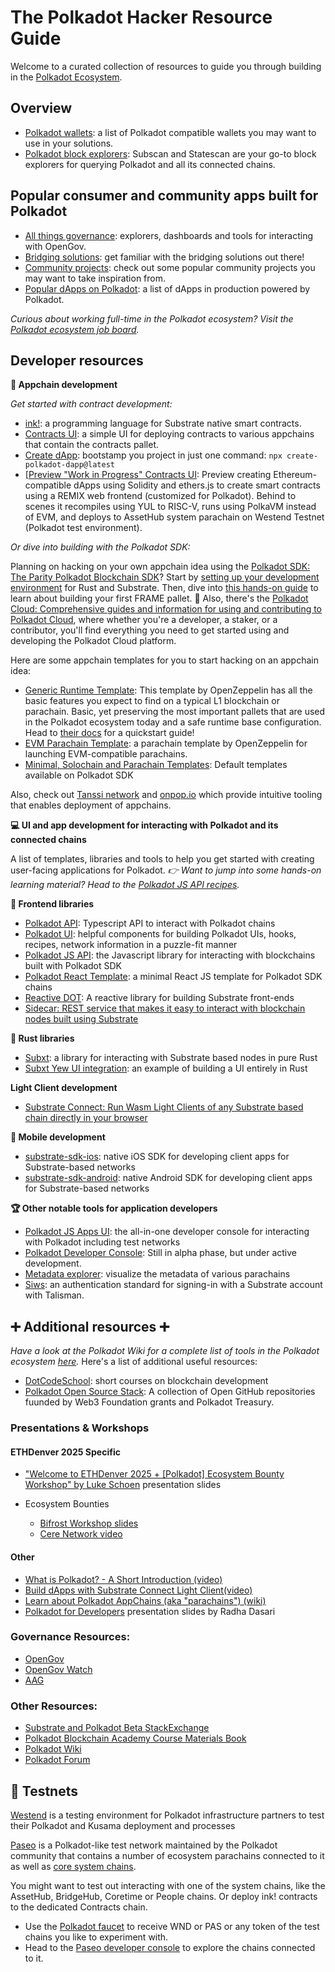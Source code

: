 # The Polkadot Hacker Resource Guide

Welcome to a curated collection of resources to guide you through building in the [Polkadot Ecosystem](https://polkadot.com/).

## Overview

- [Polkadot wallets](https://github.com/haquefardeen/awesome-dot?tab=readme-ov-file#wallets): a list of Polkadot compatible wallets you may want to use in your solutions.
- [Polkadot block explorers](https://github.com/haquefardeen/awesome-dot?tab=readme-ov-file#block-explorers): Subscan and Statescan are your go-to block explorers for querying Polkadot and all its connected chains.

## Popular consumer and community apps built for Polkadot

- [All things governance](https://github.com/haquefardeen/awesome-dot?tab=readme-ov-file#governance): explorers, dashboards and tools for interacting with OpenGov.
- [Bridging solutions](https://github.com/haquefardeen/awesome-dot?tab=readme-ov-file#bridges): get familiar with the bridging solutions out there!
- [Community projects](https://github.com/haquefardeen/awesome-dot?tab=readme-ov-file#community-projects): check out some popular community projects you may want to take inspiration from.
- [Popular dApps on Polkadot](https://github.com/haquefardeen/awesome-dot?tab=readme-ov-file#dapps): a list of dApps in production powered by Polkadot.

_Curious about working full-time in the Polkadot ecosystem? Visit the [Polkadot ecosystem job board](https://polkadot.getro.com/jobs)._

## Developer resources

**🦀 Appchain development** 

_Get started with contract development:_

- [ink!](https://use.ink/): a programming language for Substrate native smart contracts.
- [Contracts UI](https://ui.use.ink/?rpc=wss://rpc2.paseo.popnetwork.xyz): a simple UI for deploying contracts to various appchains that contain the contracts pallet. 
- [Create dApp](https://www.npmjs.com/package/create-polkadot-dapp): bootstamp you project in just one command: `npx create-polkadot-dapp@latest`
- [[Preview "Work in Progress" Contracts UI](https://contracts.polkadot.io/): Preview creating Ethereum-compatible dApps using Solidity and ethers.js to create smart contracts using a REMIX web frontend (customized for Polkadot). Behind to scenes it recompiles using YUL to RISC-V, runs using PolkaVM instead of EVM, and deploys to AssetHub system parachain on Westend Testnet (Polkadot test environment).

_Or dive into building with the Polkadot SDK:_

Planning on hacking on your own appchain idea using the [Polkadot SDK: The Parity Polkadot Blockchain SDK](https://github.com/paritytech/polkadot-sdk)? Start by [setting up your development environment](https://docs.polkadot.com/develop/parachains/install-polkadot-sdk/) for Rust and Substrate. Then, dive into [this hands-on guide](https://paritytech.github.io/polkadot-sdk/master/polkadot_sdk_docs/guides/your_first_pallet/index.html) to learn about building your first FRAME pallet. 🚀 Also, there's the [Polkadot Cloud: Comprehensive guides and information for using and contributing to Polkadot Cloud](https://docs.polkadot.cloud/), where whether you're a developer, a staker, or a contributor, you'll find everything you need to get started using and developing the Polkadot Cloud platform.

Here are some appchain templates for you to start hacking on an appchain idea:

- [Generic Runtime Template](https://github.com/OpenZeppelin/polkadot-runtime-templates/tree/main/generic-template): This template by OpenZeppelin has all the basic features you expect to find on a typical L1 blockchain or parachain. Basic, yet preserving the most important pallets that are used in the Polkadot ecosystem today and a safe runtime base configuration. Head to [their docs](https://docs.openzeppelin.com/substrate-runtimes/) for a quickstart guide!
- [EVM Parachain Template](https://github.com/OpenZeppelin/polkadot-runtime-templates/tree/main/evm-template): a parachain template by OpenZeppelin for launching EVM-compatible parachains.
- [Minimal, Solochain and Parachain Templates](https://github.com/paritytech/polkadot-sdk/tree/master/templates): Default templates available on Polkadot SDK

Also, check out [Tanssi network](https://www.tanssi.network/) and [onpop.io](https://onpop.io/) which provide intuitive tooling that enables deployment of appchains. 

**💻 UI and app development for interacting with Polkadot and its connected chains**

A list of templates, libraries and tools to help you get started with creating user-facing applications for Polkadot. _👉 Want to jump into some hands-on learning material? Head to the [Polkadot JS API recipes](https://www.polkadotbook.live/polkadotjs-recipies)._

**🍦 Frontend libraries**

- [Polkadot API](https://papi.how/): Typescript API to interact with Polkadot chains
- [Polkadot UI](https://polkadot-ui.xyz/): helpful components for building Polkadot UIs, hooks, recipes, network information in a puzzle-fit manner
- [Polkadot JS API](https://polkadot.js.org/docs/api/): the Javascript library for interacting with blockchains built with Polkadot SDK
- [Polkadot React Template](https://github.com/shawntabrizi/polkadot-react-template): a minimal React JS template for Polkadot SDK chains
- [Reactive DOT](https://reactivedot.dev/): A reactive library for building Substrate front-ends
- [Sidecar: REST service that makes it easy to interact with blockchain nodes built using Substrate](https://github.com/paritytech/substrate-api-sidecar)

**🦀 Rust libraries**

- [Subxt](https://docs.rs/subxt/latest/subxt/): a library for interacting with Substrate based nodes in pure Rust
- [Subxt Yew UI integration](https://github.com/paritytech/subxt/tree/master/examples/wasm-example): an example of building a UI entirely in Rust 


**Light Client development**
- [Substrate Connect: Run Wasm Light Clients of any Substrate based chain directly in your browser](https://github.com/paritytech/substrate-connect)

**📱 Mobile development**

- [substrate-sdk-ios](https://github.com/novasamatech/substrate-sdk-ios): native iOS SDK for developing client apps for Substrate-based networks
- [substrate-sdk-android](https://github.com/novasamatech/substrate-sdk-android): native Android SDK for developing client apps for Substrate-based networks

**🏆 Other notable tools for application developers**

- [Polkadot JS Apps UI](https://polkadot.js.org/apps/#/explorer): the all-in-one developer console for interacting with Polkadot including test networks
- [Polkadot Developer Console](https://console.polkadot.cloud/): Still in alpha phase, but under active development.
- [Metadata explorer](https://wiki.polkadot.network/docs/metadata): visualize the metadata of various parachains
- [Siws](https://siws.xyz/): an authentication standard for signing-in with a Substrate account with Talisman.

## ➕ Additional resources ➕

_Have a look at the Polkadot Wiki for a complete list of tools in the Polkadot ecosystem [here](https://wiki.polkadot.network/docs/build-tools-index)._ Here's a list of additional useful resources:

- [DotCodeSchool](https://dotcodeschool.com/courses): short courses on blockchain development
- [Polkadot Open Source Stack](https://wiki.polkadot.network/docs/build-open-source): A collection of Open GitHub repositories fuunded by Web3 Foundation grants and Polkadot Treasury.

### Presentations & Workshops

#### ETHDenver 2025 Specific

- ["Welcome to ETHDenver 2025 + [Polkadot] Ecosystem Bounty Workshop" by Luke Schoen](https://docs.google.com/presentation/d/1y0TsJ280x-naIILvOw93qoMXLdWhbW_fldBWUMR5euM/) presentation slides

- Ecosystem Bounties
  - [Bifrost Workshop slides](https://docs.google.com/presentation/d/1u9nAVp7_e_8l_7ey693w6hbD9bCo0NKKhzSawdLUMcI/)
  - [Cere Network video](https://drive.google.com/file/d/1g2W76bMlb1aG9cZPL62kXkmcW33zNqtV/)

#### Other

- [What is Polkadot? - A Short Introduction (video)](https://www.youtube.com/watch?v=29Ty-VTDnh4)
- [Build dApps with Substrate Connect Light Client(video)](https://www.youtube.com/watch?v=rNlLbs359h4)
- [Learn about Polkadot AppChains (aka "parachains") (wiki)](https://learn.onpop.io/appchains)
- [Polkadot for Developers](https://docs.google.com/presentation/d/1MaS3RQBBKIgk7lkQOaFkxmsnQHwryUpYiX2auRVorx8/) presentation slides by Radha Dasari

### Governance Resources:

- [OpenGov](https://wiki.polkadot.network/docs/learn-polkadot-opengov)
- [OpenGov Watch](https://www.opengov.watch/)
- [AAG](https://thekus.xyz/#aag)

### Other Resources:

* [Substrate and Polkadot Beta StackExchange](https://substrate.stackexchange.com/)
* [Polkadot Blockchain Academy Course Materials Book](https://polkadot-blockchain-academy.github.io/pba-book/index.html)
* [Polkadot Wiki](https://wiki.polkadot.network/)
* [Polkadot Forum](https://forum.polkadot.network/)

## 🛜 Testnets 

[Westend](https://polkadot.com/blog/westend-introducing-a-new-testnet-for-polkadot-and-kusama) is a testing environment for Polkadot infrastructure partners to test their Polkadot and Kusama deployment and processes

[Paseo](https://github.com/paseo-network) is a Polkadot-like test network maintained by the Polkadot community that contains a number of ecosystem parachains connected to it as well as [core system chains](https://wiki.polkadot.network/docs/learn-system-chains).

You might want to test out interacting with one of the system chains, like the AssetHub, BridgeHub, Coretime or People chains. Or deploy ink! contracts to the dedicated Contracts chain.

- Use the [Polkadot faucet](https://faucet.polkadot.io/) to receive WND or PAS or any token of the test chains you like to experiment with.
- Head to the [Paseo developer console](https://polkadot.js.org/apps/?rpc=wss%3A%2F%2Fpaseo.rpc.amforc.com#/explorer) to explore the chains connected to it.
